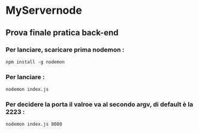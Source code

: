 # MyServernode
## Prova finale pratica back-end

### Per lanciare, scaricare prima nodemon : 
```
npm install -g nodemon
```

### Per lanciare : 
```
nodemon index.js
```

### Per decidere la porta il valroe va al secondo argv, di default è la 2223 : 
```
nodemon index.js 8080
```
